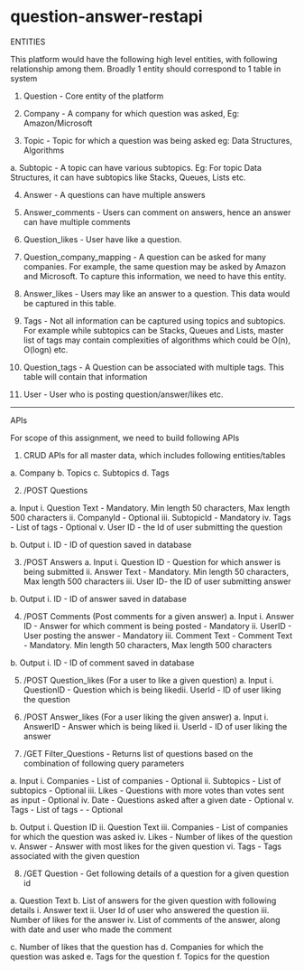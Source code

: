 # question-answer-restapi

ENTITIES

This platform would have the following high level entities, with following relationship among
them. Broadly 1 entity should correspond to 1 table in system

1. Question - Core entity of the platform

2. Company - A company for which question was asked, Eg: Amazon/Microsoft

3. Topic - Topic for which a question was being asked eg: Data Structures, Algorithms

 a. Subtopic - A topic can have various subtopics. Eg: For topic Data Structures, it can
 have subtopics like Stacks, Queues, Lists etc.

4. Answer - A questions can have multiple answers

5. Answer_comments - Users can comment on answers, hence an answer can have multiple
comments

6. Question_likes - User have like a question.

7. Question_company_mapping - A question can be asked for many companies. For
example, the same question may be asked by Amazon and Microsoft. To capture this
information, we need to have this entity.

8. Answer_likes - Users may like an answer to a question. This data would be captured in
this table.

9. Tags - Not all information can be captured using topics and subtopics. For example while
subtopics can be Stacks, Queues and Lists, master list of tags may contain complexities of
algorithms which could be O(n), O(logn) etc.

10. Question_tags - A Question can be associated with multiple tags. This table will contain
that information

11. User - User who is posting question/answer/likes etc.

-------------------------------------------------------------------------------------------------

APIs

For scope of this assignment, we need to build following APIs

1. CRUD APIs for all master data, which includes following entities/tables

 a. Company
 b. Topics
 c. Subtopics
 d. Tags

2. /POST Questions

 a. Input
 i. Question Text - Mandatory. Min length 50 characters, Max length 500
 characters
 ii. CompanyId - Optional
 iii. SubtopicId - Mandatory
 iv. Tags - List of tags - Optional
 v. User ID - the Id of user submitting the question

 b. Output
 i. ID - ID of question saved in database

3. /POST Answers
 a. Input
 i. Question ID - Question for which answer is being submitted
 ii. Answer Text - Mandatory. Min length 50 characters, Max length 500
 characters
 iii. User ID- the ID of user submitting answer

 b. Output
 i. ID - ID of answer saved in database

4. /POST Comments (Post comments for a given answer)
 a. Input
 i. Answer ID - Answer for which comment is being posted - Mandatory
 ii. UserID - User posting the answer - Mandatory
 iii. Comment Text - Comment Text - Mandatory. Min length 50 characters,
 Max length 500 characters

 b. Output
 i. ID - ID of comment saved in database

5. /POST Question_likes (For a user to like a given question)
 a. Input
 i. QuestionID - Question which is being likedii. UserId - ID of user liking the question
 
6. /POST Answer_likes (For a user liking the given answer)
 a. Input
 i. AnswerID - Answer which is being liked
 ii. UserId - ID of user liking the answer

7. /GET Filter_Questions - Returns list of questions based on the combination of following
query parameters

 a. Input
 i. Companies - List of companies - Optional
 ii. Subtopics - List of subtopics - Optional
 iii. Likes - Questions with more votes than votes sent as input - Optional
 iv. Date - Questions asked after a given date - Optional
 v. Tags - List of tags - - Optional

 b. Output
 i. Question ID
 ii. Question Text
 iii. Companies - List of companies for which the question was asked
 iv. Likes - Number of likes of the question
 v. Answer - Answer with most likes for the given question
 vi. Tags - Tags associated with the given question

8. /GET Question - Get following details of a question for a given question id

 a. Question Text
 b. List of answers for the given question with following details
 i. Answer text
 ii. User Id of user who answered the question
 iii. Number of likes for the answer
 iv. List of comments of the answer, along with date and user who made the
 comment

 c. Number of likes that the question has
 d. Companies for which the question was asked
 e. Tags for the question
 f. Topics for the question
